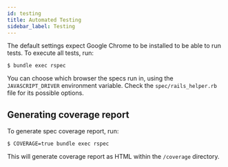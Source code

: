 ```yaml
---
id: testing
title: Automated Testing
sidebar_label: Testing
---
```


The default settings expect Google Chrome to be installed to be able to run tests. To execute all tests, run:

    $ bundle exec rspec

You can choose which browser the specs run in, using the `JAVASCRIPT_DRIVER` environment variable. Check the
`spec/rails_helper.rb` file for its possible options.

## Generating coverage report

To generate spec coverage report, run:

    $ COVERAGE=true bundle exec rspec

This will generate coverage report as HTML within the `/coverage` directory.
